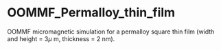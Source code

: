 # OOMMF_Permalloy_thin_film
OOMMF micromagnetic simulation for a permalloy square thin film (width and height = $3\mu$ m, thickness = $2$ nm).
